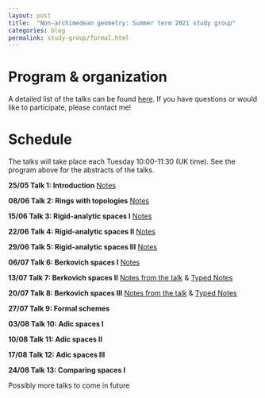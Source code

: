 ```yaml
---
layout: post
title:  "Non-archimedean geometry: Summer term 2021 study group"
categories: blog
permalink: study-group/formal.html
---
```




# Program & organization


A detailed list of the talks can be found [here](/assets/Formal_Geometry_Study_group.pdf). If you have questions or would like to participate, please contact me!
 


# Schedule

The talks will take place each Tuesday 10:00-11:30 (UK time). See the program above for the abstracts of the talks.

**25/05 Talk 1: Introduction**
[Notes](/assets/NAG_1.pdf)

**08/06 Talk 2: Rings with topologies**
[Notes](/assets/NAG_2.pdf)

**15/06 Talk 3: Rigid-analytic spaces I**
[Notes](/assets/NAG_3.pdf)

**22/06 Talk 4: Rigid-analytic spaces II**
[Notes](/assets/NAG_4.pdf)

**29/06 Talk 5: Rigid-analytic spaces III**
[Notes](/assets/NAG_5.pdf)

**06/07 Talk 6: Berkovich spaces I**
[Notes](/assets/NAG_6.pdf)

**13/07 Talk 7: Berkovich spaces II**
[Notes from the talk](/assets/NAG_7A.pdf) & [Typed Notes](/assets/NAG_7B.pdf)

**20/07 Talk 8: Berkovich spaces III**
[Notes from the talk](/assets/NAG_8A.pdf) & [Typed Notes](/assets/NAG_8B.pdf)

**27/07 Talk 9: Formal schemes**

**03/08 Talk 10: Adic spaces I**

**10/08 Talk 11: Adic spaces II**

**17/08 Talk 12: Adic spaces III**

**24/08 Talk 13: Comparing spaces I**

Possibly more talks to come in future